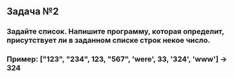 ## Задача №2

### Задайте список. Напишите программу, которая определит, присутствует ли в заданном списке строк некое число.
### Пример: ["123", "234", 123, "567", 'were', 33, '324', 'www'] -> 324